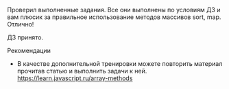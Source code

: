 Проверил выполненные задания. Все они выполнены по условиям ДЗ и вам плюсик за правильное использование методов массивов sort, map. Отлично!

ДЗ принято.

Рекомендации
- В качестве дополнительной тренировки можете повторить материал прочитав статью и выполнить задачи к ней.
https://learn.javascript.ru/array-methods
